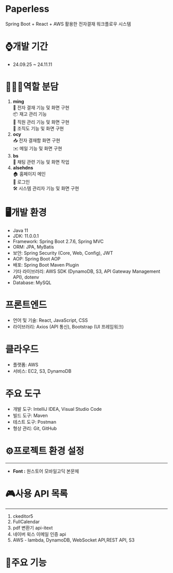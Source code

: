 <h1>Paperless</h1>
<p>Spring Boot + React + AWS 활용한 전자결재 워크플로우 시스템</p>

<h1>⌚개발 기간</h1>
<ul>
  <li>24.09.25 ~ 24.11.11</li>
</ul>

<h1>👨‍👦‍👦역할 분담</h1>
<ol>
  <li> <b> ming </b>
    <br>📝 전자 결재 기능 및 화면 구현
    <br>📦 재고 관리 기능
    <br>👥 직원 관리 기능 및 화면 구현
    <br>🏢 조직도 기능 및 화면 구현
  </li>
  <li> <b> ocy </b>
    <br>📥 전자 결재함 화면 구현
    <br>✉️ 메일 기능 및 화면 구현
  </li>
  <li> <b> bs </b>
    <br>💬 채팅 관련 기능 및 화면 작업
  </li>
  <li> <b> alsehdns </b>
    <br>🏠 홈페이지 메인
    <br>🔐 로그인
    <br>🛠️ 시스템 관리자 기능 및 화면 구현
  </li>
</ol>

<h1>🖥️개발 환경</h1>
  <ul>
      <li>Java 11</li>
      <li>JDK: 11.0.0.1</li>
      <li>Framework: Spring Boot 2.7.6, Spring MVC</li>
      <li>ORM: JPA, MyBatis</li>
      <li>보안: Spring Security (Core, Web, Config), JWT</li>
      <li>AOP: Spring Boot AOP</li>
      <li>배포: Spring Boot Maven Plugin</li>
      <li>기타 라이브러리: AWS SDK (DynamoDB, S3, API Gateway Management API), dotenv</li>
      <li>Database: MySQL</li>
  </ul>

  <h1>프론트엔드</h1>
    <ul>
        <li>언어 및 기술: React, JavaScript, CSS</li>
        <li>라이브러리: Axios (API 통신), Bootstrap (UI 프레임워크)</li>
    </ul>

  <h1>클라우드</h1>
    <ul>
        <li>플랫폼: AWS</li>
        <li>서비스: EC2, S3, DynamoDB</li>
    </ul>

  <h1>주요 도구</h1>
    <ul>
        <li>개발 도구: IntelliJ IDEA, Visual Studio Code</li>
        <li>빌드 도구: Maven</li>
        <li>테스트 도구: Postman</li>
        <li>형상 관리: Git, GitHub</li>
    </ul>
    
<h1>⚙프로젝트 환경 설정</h1>
<hr />
<ul>
  <li><b>Font :</b> 원스토어 모바일고딕 본문체</li>
</ul>

<h1>🎮사용 API 목록</h1>
<hr />
<ol>
  <li>ckeditor5</li>
  <li>FullCalendar</li>
  <li>pdf 변환기 api-itext</li>
  <li>네이버 윅스 이메일 인증 api</li>
  <li>AWS - lambda, DynamoDB, WebSocket API,REST API, S3</li>
</ol>

<h1>💼주요 기능</h1>


